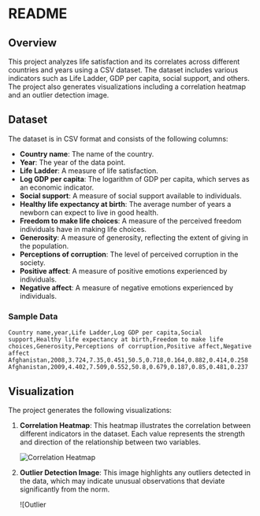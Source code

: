 # README

## Overview

This project analyzes life satisfaction and its correlates across different countries and years using a CSV dataset. The dataset includes various indicators such as Life Ladder, GDP per capita, social support, and others. The project also generates visualizations including a correlation heatmap and an outlier detection image.

## Dataset

The dataset is in CSV format and consists of the following columns:

- **Country name**: The name of the country.
- **Year**: The year of the data point.
- **Life Ladder**: A measure of life satisfaction.
- **Log GDP per capita**: The logarithm of GDP per capita, which serves as an economic indicator.
- **Social support**: A measure of social support available to individuals.
- **Healthy life expectancy at birth**: The average number of years a newborn can expect to live in good health.
- **Freedom to make life choices**: A measure of the perceived freedom individuals have in making life choices.
- **Generosity**: A measure of generosity, reflecting the extent of giving in the population.
- **Perceptions of corruption**: The level of perceived corruption in the society.
- **Positive affect**: A measure of positive emotions experienced by individuals.
- **Negative affect**: A measure of negative emotions experienced by individuals.

### Sample Data

```csv
Country name,year,Life Ladder,Log GDP per capita,Social support,Healthy life expectancy at birth,Freedom to make life choices,Generosity,Perceptions of corruption,Positive affect,Negative affect
Afghanistan,2008,3.724,7.35,0.451,50.5,0.718,0.164,0.882,0.414,0.258
Afghanistan,2009,4.402,7.509,0.552,50.8,0.679,0.187,0.85,0.481,0.237
```

## Visualization

The project generates the following visualizations:

1. **Correlation Heatmap**: This heatmap illustrates the correlation between different indicators in the dataset. Each value represents the strength and direction of the relationship between two variables.

   ![Correlation Heatmap](path/to/correlation_heatmap.png)

2. **Outlier Detection Image**: This image highlights any outliers detected in the data, which may indicate unusual observations that deviate significantly from the norm.

   ![Outlier